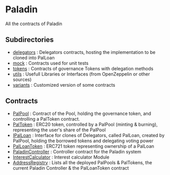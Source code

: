 # Paladin


All the contracts of Paladin


## Subdirectories

* [delegators](https://github.com/PaladinFinance/Paladin-Protocol/tree/main/contracts/delegators) : Delegators contracts, hosting the implementation to be cloned into PalLoan
* [mock](https://github.com/PaladinFinance/Paladin-Protocol/tree/main/contracts/mock) : Contracts used for unit tests
* [tokens](https://github.com/PaladinFinance/Paladin-Protocol/tree/main/contracts/tokens) : Contracts of governance Tokens with delegation methods
* [utils](https://github.com/PaladinFinance/Paladin-Protocol/tree/main/contracts/utils) : Usefull Libraries or Interfaces (from OpenZeppelin or other sources)
* [variants](https://github.com/PaladinFinance/Paladin-Protocol/tree/main/contracts/variants) : Customized version of some contracts


## Contracts

* [PalPool](https://github.com/PaladinFinance/Paladin-Protocol/tree/main/contracts/PalPool.sol) : Contract of the Pool, holding the governance token, and controlling a PalToken contract.
* [PalToken](https://github.com/PaladinFinance/Paladin-Protocol/tree/main/contracts/PalToken.sol) : ERC20 token, controlled by a PalPool (minting & burning), representing the user's share of the PalPool
* [IPalLoan](https://github.com/PaladinFinance/Paladin-Protocol/tree/main/contracts/IPalLoan.sol) : Interface for clones of Delegators, called PalLoan, created by PalPool, holding the borrowed tokens and delegating voting power
* [PalLoanToken](https://github.com/PaladinFinance/Paladin-Protocol/tree/main/contracts/PalLoanToken.sol) : ERC721 token representing ownership of a PalLoan
* [PaladinController](https://github.com/PaladinFinance/Paladin-Protocol/tree/main/contracts/PaladinController.sol) : Controller contract for the Paladin system
* [InterestCalculator](https://github.com/PaladinFinance/Paladin-Protocol/tree/main/contracts/InterestCalculator.sol) : Interest calculator Module
* [AddressRegistry](https://github.com/PaladinFinance/Paladin-Protocol/blob/main/contracts/AddressRegistry.sol) : Lists all the deployed PalPools & PalTokens, the current Paladin Controller  & the PalLoanToken contract

